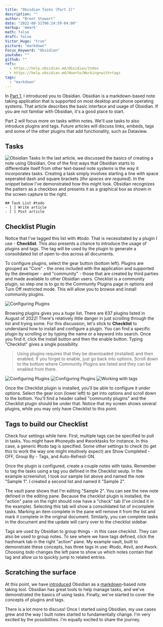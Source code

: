 ```yaml
---
title: "Obsidian Tasks (Part 2)"
description: ""
author: "Brent Stewart"
date: "2022-08-31T06:24:59-04:00"
markup: 'mmark'
math: false
draft: false
Victor_Hugo: "true"
picture: "markdown"
Focus_Keyword: "Obsidian"
youtube: ""
github: ""
refs:
  - https://help.obsidian.md/Obsidian/Index
  - https://help.obsidian.md/How+to/Working+with+tags
tags:
  - "markdown"
---
```


In [Part 1](/220829_obsidian_intro), I introduced you to Obsidian.  Obsidian is a markdown-based note taking application that is supported on most desktop and phone operating systems.  That article describes the basic interface and usage of Obsidian.  If you are not familiar with Obsidian, it's a good place to start.  

Part 2 will focus more on tasks within notes.  We'll use tasks to also introduce plugins and tags.   Future articles will discuss links, embeds, tags and some of the other plugins that add functionality, such as Dataview.

## Tasks
![Obsidian Tasks](/220831_Obsidian_Tasks.png#floatright)
In the last article, we discussed the basics of creating a note using Obsidian.  One of the first ways that Obsidian starts to differentiate itself from other text-based note systems is the way it incorporates tasks.  Creating a task simply involves starting a line with space seperated dash and square brackets (_the spaces are required_).  In the snippet below I've demonstrated how this might look.  Obsidian recognizes the pattern as a checkbox and presents it as a graphical box as shown in the screen capture to the right.

```
## Task List #todo
- [ ] Write article
- [ ] Post article
```

## Checklist Plugin
Notice that I've tagged this list with _#todo_.  That is necessitated by a plugin I use - __Checklist__.  This also presents a chance to introduce the usage of plugins and tags.  The tag will be used by the plugin to generate a consolidated list of open to-dos across all documents.

To configure plugins, select the gear button (bottom left).  Plugins are grouped as "Core" - the ones included with the application and supported by the developer - and "community" - those that are created by third parties and made available to other Obsidian users.  Checklist is a community plugin, so step one is to go to the Community Plugins page in options and Turn Off restricted mode.  This will allow you to browse and install community plugins.

![Configuring Plugins](/220831_Obsidian_Plugins.png#floatsmallright)

Browsing plugins gives you a _huge_ list.  There are 637 plugins listed in August of 2022!  There's relatively little danger in just scrolling through the list and trying some.  For this discussion, let's stick to __Checklist__ to understand how to install and configure a plugin.  You can find a specific plugin by scrolling or by typing the name or a keyword into search. Once you find it, click the install button and then the enable button.  Typing "Checklist" gives a single possibility.

> Using plugins requires that they be downloaded (installed) and then enabled.  If you forget to enable, just go back into options.  Scroll down to the bottom where Community Plugins are listed and they can be enabled from there.

![Configuring Plugins](/220831_Obsidian_Checklist.png#floatleft)
![Configuring Plugins](/220831_Obsidian_Tasklist.png#floatleft)
![Working with tags](/220831_Obsidian_Tags.png#floatleft)

Once the Checklist plugin is installed, you'll be able to configure it under options.  Select the gear icon (lower left) to get into options and scroll down to the bottom.  You'll find a header called "community plugins" and the Checklist plugin should be under that.  Notice that my screen shows several plugins, while you may only have Checklist to this point.

## Tags to build our Checklist

Check four settings while here.  First, multiple tags can be specified to pull in tasks.  You might have #honeydo and #worktasks for instance.  In this case, a generic #todo tag is specified.  Some other settings to check (to get this to work the way one might intuitively expect) are Show Completed - OFF, Group By - Tags, and Auto-Refresh ON.

Once the plugin is configured, create a couple notes with tasks.  Remember to tag the tasks using a tag you defined in the Checklist seutp.  In the example screenshot, I took our sample list above and named the note "Sample 1".  I created a second list and named it "Sample 2".

The vault pane shows that I'm editing "Sample 2".  You can see the new note defined in the editing pane.  Because the checklist plugin is installed, the "action" pane on the right should now have a "check" tab (I've circled it in the example). Selecting this tab will show a consolidated list of incomplete tasks.  Marking an item complete in the pane will remove it from the list and mark it complete in the original document.  Similarly, you can complete tasks in the document and the update will carry over to the checklist sidebar. 

Tags are used by Obsidian to group things - in this case checklist.  They can also be used to group notes.  To see where we have tags defined, click the hashmark tab in the right "action" pane.  My example vault, built to demonstrate these concepts, has three tags in use: #todo, #evil, and #work.
Choosing _todo_ changes the left pane to show us which notes contain that tag and allow us to quickly jump to related entries.

## Scratching the surface

At this point, we have [introduced](/220829_obsidian_intro) Obsidian as a [markdown](/210424_hugo_markdown_cheatsheet)-based note taking tool. Obsidian has great tools to help manage tasks, and we've demonstrated the basics of using tasks.  Finally, we've started to cover the concepts of plugins and tags.

There is a lot more to discuss!  Once I started using Obsidian, my use cases grew and the way I built notes started to fundamentally change.  I'm very excited by the possibilities.  I'm equally excited to share the journey.  